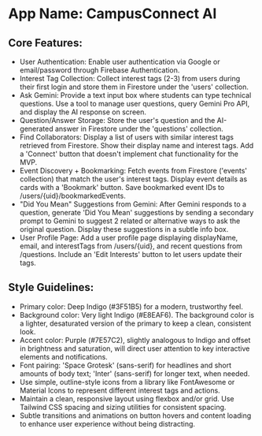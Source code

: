 # **App Name**: CampusConnect AI

## Core Features:

- User Authentication: Enable user authentication via Google or email/password through Firebase Authentication.
- Interest Tag Collection: Collect interest tags (2-3) from users during their first login and store them in Firestore under the 'users' collection.
- Ask Gemini: Provide a text input box where students can type technical questions. Use a tool to manage user questions, query Gemini Pro API, and display the AI response on screen.
- Question/Answer Storage: Store the user's question and the AI-generated answer in Firestore under the 'questions' collection.
- Find Collaborators: Display a list of users with similar interest tags retrieved from Firestore. Show their display name and interest tags. Add a 'Connect' button that doesn't implement chat functionality for the MVP.
- Event Discovery + Bookmarking: Fetch events from Firestore ('events' collection) that match the user's interest tags. Display event details as cards with a 'Bookmark' button. Save bookmarked event IDs to /users/{uid}/bookmarkedEvents.
- "Did You Mean" Suggestions from Gemini: After Gemini responds to a question, generate 'Did You Mean' suggestions by sending a secondary prompt to Gemini to suggest 2 related or alternative ways to ask the original question. Display these suggestions in a subtle info box.
- User Profile Page: Add a user profile page displaying displayName, email, and interestTags from /users/{uid}, and recent questions from /questions. Include an 'Edit Interests' button to let users update their tags.

## Style Guidelines:

- Primary color: Deep Indigo (#3F51B5) for a modern, trustworthy feel.
- Background color: Very light Indigo (#E8EAF6). The background color is a lighter, desaturated version of the primary to keep a clean, consistent look.
- Accent color: Purple (#7E57C2), slightly analogous to Indigo and offset in brightness and saturation, will direct user attention to key interactive elements and notifications.
- Font pairing: 'Space Grotesk' (sans-serif) for headlines and short amounts of body text; 'Inter' (sans-serif) for longer text, when needed.
- Use simple, outline-style icons from a library like FontAwesome or Material Icons to represent different interest tags and actions.
- Maintain a clean, responsive layout using flexbox and/or grid. Use Tailwind CSS spacing and sizing utilities for consistent spacing.
- Subtle transitions and animations on button hovers and content loading to enhance user experience without being distracting.